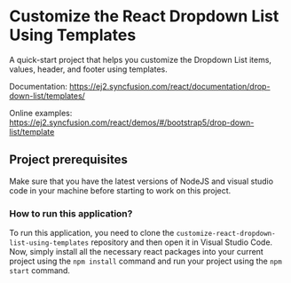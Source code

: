 # Customize the React Dropdown List Using Templates

A quick-start project that helps you customize the Dropdown List items, values, header, and footer using templates.

Documentation: https://ej2.syncfusion.com/react/documentation/drop-down-list/templates/

Online examples: https://ej2.syncfusion.com/react/demos/#/bootstrap5/drop-down-list/template

## Project prerequisites

Make sure that you have the latest versions of NodeJS and visual studio code in your machine before starting to work on this project.

### How to run this application?

To run this application, you need to clone the `customize-react-dropdown-list-using-templates` repository and then open it in Visual Studio Code. Now, simply install all the necessary react packages into your current project using the `npm install` command and run your project using the `npm start` command.